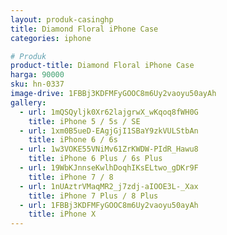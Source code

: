 ```yaml
---
layout: produk-casinghp
title: Diamond Floral iPhone Case
categories: iphone

# Produk
product-title: Diamond Floral iPhone Case
harga: 90000
sku: hn-0337
image-drive: 1FBBj3KDFMFyGOOC8m6Uy2vaoyu50ayAh
gallery:
  - url: 1mQSQyljk0Xr62lajgrwX_wKqoq8fWH0G
    title: iPhone 5 / 5s / SE
  - url: 1xm0B5ueD-EAgjGjI1SBaY9zkVULStbAn
    title: iPhone 6 / 6s
  - url: 1w3VOKE55VNiMv61ZrKWDW-PIdR_Hawu8
    title: iPhone 6 Plus / 6s Plus
  - url: 19WbKJnnseKwlhDoqhIKsELtwo_gDKr9F
    title: iPhone 7 / 8
  - url: 1nUAztrVMaqMR2_j7zdj-aIOOE3L-_Xax
    title: iPhone 7 Plus / 8 Plus
  - url: 1FBBj3KDFMFyGOOC8m6Uy2vaoyu50ayAh
    title: iPhone X
---
```


